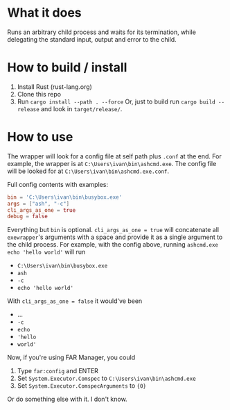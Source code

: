 # What it does

Runs an arbitrary child process and waits for its termination, while delegating the standard input, output and error to the child.

# How to build / install

1. Install Rust (rust-lang.org)
2. Clone this repo
3. Run `cargo install --path . --force`
   Or, just to build run `cargo build --release` and look in `target/release/`.

# How to use

The wrapper will look for a config file at self path plus `.conf` at the end. For example, the wrapper is at `C:\Users\ivan\bin\ashcmd.exe`.  The config file will be looked for at `C:\Users\ivan\bin\ashcmd.exe.conf`.

Full config contents with examples:
```toml
bin = 'C:\Users\ivan\bin\busybox.exe'
args = ["ash", "-c"]
cli_args_as_one = true
debug = false
```

Everything but `bin` is optional. `cli_args_as_one = true` will concatenate all `exewrapper`'s arguments with a space and provide it as a single argument to the child process. For example, with the config above, running `ashcmd.exe echo 'hello world'` will run

- `C:\Users\ivan\bin\busybox.exe`
- `ash`
- `-c`
- `echo 'hello world'`

With `cli_args_as_one = false` it would've been

- ...
- `-c`
- `echo`
- `'hello`
- `world'`

Now, if you're using FAR Manager, you could

1. Type `far:config` and ENTER
2. Set `System.Executor.Comspec` to `C:\Users\ivan\bin\ashcmd.exe`
3. Set `System.Executor.ComspecArguments` to `{0}`

Or do something else with it. I don't know.
